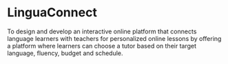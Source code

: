 # LinguaConnect
 To design and develop an interactive online platform that connects language learners with  teachers for personalized online lessons by offering a platform where learners can choose a  tutor based on their target language, fluency, budget and schedule.
